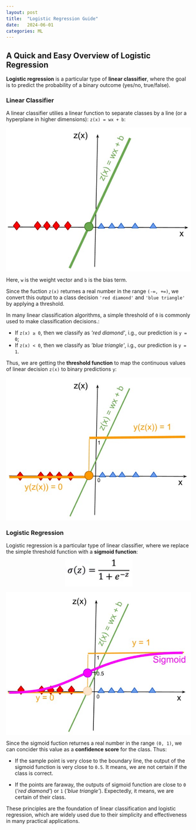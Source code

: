 ```yaml
---
layout: post
title:  "Logistic Regression Guide"
date:   2024-06-01
categories: ML
---
```


## A Quick and Easy Overview of Logistic Regression

**Logistic regression** is a particular type of **linear classifier**, 
where the goal is to predict the probability of a binary outcome (yes/no, true/false).

### Linear Classifier

A linear classifier utilies a linear function to separate classes by a line 
(or a hyperplane in higher dimensions): `z(x) = wx + b`:

<img src="/assets/posts/logistic-1.jpg" style="display: block; margin: 0 auto;"/>

Here, `w` is the weight vector and `b` is the bias term.

Since the fuction `z(x)` returnes a real number in the range `(-∞, +∞)`, we convert 
this output to a class decision `'red diamond'` and `'blue triangle'`
by applying a threshold. 

In many linear classification algorithms, 
a simple threshold of `0` is commonly used to make classification decisions.:

* If `z(x) ≥ 0`, then we classify as _'red diamond'_, i.g., 
our prediction is `y = 0`;
* If `z(x) < 0`, then we classify as _'blue triangle'_, i.g., 
our prediction is `y = 1`.

Thus, we are getting the **threshold function** to map the continuous 
values of linear decision `z(x)` to binary predictions `y`:

<img src="/assets/posts/logistic-2.jpg" style="display: block; margin: 0 auto;"/>

### Logistic Regression

Logistic regression is a particular type of linear classifier, 
where we replace the simple threshold function with a **sigmoid function**:
 <img src="/assets/posts/logistic-3a.jpg" style="display: block; margin: auto;"/>

<img src="/assets/posts/logistic-3.jpg" style="display: block; margin: 0 auto;"/>

Since the sigmoid fuction returnes a real number in the range `(0, 1)`,
we can concider this value as a **confidence score** for the class. 
Thus: 
* If the sample point is very close to the boundary line, 
the output of the sigmoid function is very close to `0.5`. 
It means, we are not certain if the class is correct.

* If the points are faraway, the outputs of sigmoid function are close to `0`
(_'red diamond'_) or `1` (_'blue triangle'_). 
Expectedly, it means, we are certain of their class.

These principles are the foundation of linear classification and logistic regression, 
which are widely used due to their simplicity and effectiveness in many practical applications.